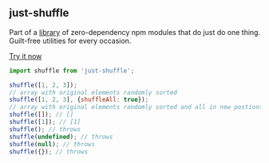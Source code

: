 ## just-shuffle

Part of a [library](http://anguscroll.com/just) of zero-dependency npm modules that do just do one thing.  
Guilt-free utilities for every occasion.

[Try it now](http://anguscroll.com/just/just-shuffle)

```js
import shuffle from 'just-shuffle';

shuffle([1, 2, 3]); 
// array with original elements randomly sorted
shuffle([1, 2, 3], {shuffleAll: true}); 
// array with original elements randomly sorted and all in new postions
shuffle([]); // []
shuffle([1]); // [1]
shuffle(); // throws
shuffle(undefined); // throws
shuffle(null); // throws
shuffle({}); // throws
```
